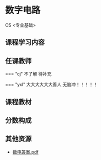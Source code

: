 # 数字电路
<div class="badges">
<span class="badge cs-badge">CS <专业基础></span>
</div>


## 课程学习内容

## 任课教师

=== "cj"
    不了解 待补充

=== "yxl" 
    大大大大大大善人 无脑冲！！！！！

## 课程教材

## 分数构成

## 其他资源

+ [数电答案.pdf](https://1drv.ms/b/s!AtocDSkaQMHclV0utQxnm3-bc4k5?e=8fRFW4)